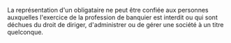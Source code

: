   
 La représentation d'un obligataire ne peut être confiée aux personnes auxquelles l'exercice de la profession de banquier est interdit ou qui sont déchues du droit de diriger, d'administrer ou de gérer une société à un titre quelconque.  

  
